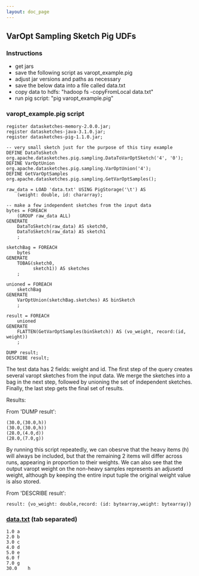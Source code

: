 ```yaml
---
layout: doc_page
---
```

<!--
    Licensed to the Apache Software Foundation (ASF) under one
    or more contributor license agreements.  See the NOTICE file
    distributed with this work for additional information
    regarding copyright ownership.  The ASF licenses this file
    to you under the Apache License, Version 2.0 (the
    "License"); you may not use this file except in compliance
    with the License.  You may obtain a copy of the License at

      http://www.apache.org/licenses/LICENSE-2.0

    Unless required by applicable law or agreed to in writing,
    software distributed under the License is distributed on an
    "AS IS" BASIS, WITHOUT WARRANTIES OR CONDITIONS OF ANY
    KIND, either express or implied.  See the License for the
    specific language governing permissions and limitations
    under the License.
-->
## VarOpt Sampling Sketch Pig UDFs

### Instructions

* get jars
* save the following script as varopt_example.pig
* adjust jar versions and paths as necessary
* save the below data into a file called data.txt
* copy data to hdfs: "hadoop fs -copyFromLocal data.txt"
* run pig script: "pig varopt_example.pig"

### varopt_example.pig script

    register datasketches-memory-2.0.0.jar;
    register datasketches-java-3.1.0.jar;
    register datasketches-pig-1.1.0.jar;

    -- very small sketch just for the purpose of this tiny example
    DEFINE DataToSketch org.apache.datasketches.pig.sampling.DataToVarOptSketch('4', '0');
    DEFINE VarOptUnion org.apache.datasketches.pig.sampling.VarOptUnion('4');
    DEFINE GetVarOptSamples org.apache.datasketches.pig.sampling.GetVarOptSamples();

    raw_data = LOAD 'data.txt' USING PigStorage('\t') AS
        (weight: double, id: chararray);

    -- make a few independent sketches from the input data
    bytes = FOREACH
        (GROUP raw_data ALL)
    GENERATE
        DataToSketch(raw_data) AS sketch0,
        DataToSketch(raw_data) AS sketch1
        ;

    sketchBag = FOREACH
        bytes
    GENERATE
        TOBAG(sketch0,
              sketch1)) AS sketches
        ;

    unioned = FOREACH
        sketchBag
    GENERATE
        VarOptUnion(sketchBag.sketches) AS binSketch
        ;

    result = FOREACH
        unioned
    GENERATE
        FLATTEN(GetVarOptSamples(binSketch)) AS (vo_weight, record:(id, weight))
        ;

    DUMP result;
    DESCRIBE result;

The test data has 2 fields: weight and id. The first step of the query creates several varopt sketches from the input data. We merge the sketches into a bag in the next step, followed by unioning the set of independent sketches. Finally, the last step gets the final set of results.

Results:

From 'DUMP result':

    (30.0,(30.0,h))
    (30.0,(30.0,h))
    (28.0,(4.0,d))
    (28.0,(7.0,g))

By running this script repeatedly, we can obesrve that the heavy items
(h) will always be included, but that the remaining 2 items will
differ across runs, appearing in proportion to their weights. We can
also see that the output varopt weight on the non-heavy samples
represents an adjusetd weight, although by keeping the entire input
tuple the original weight value is also stored.

From 'DESCRIBE result':

    result: {vo_weight: double,record: (id: bytearray,weight: bytearray)}

### [data.txt]({{site.docs_dir}}/Sampling/data.txt) (tab separated)
    1.0	a
    2.0	b
    3.0	c
    4.0	d
    5.0	e
    6.0	f
    7.0	g
    30.0	h
